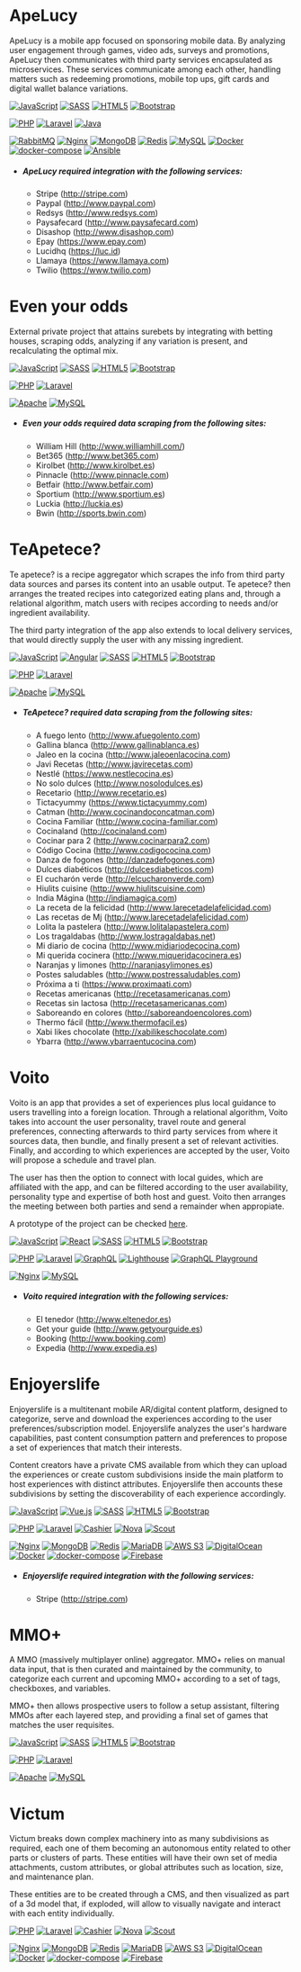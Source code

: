 # ApeLucy
 ApeLucy is a mobile app focused on sponsoring mobile data. By analyzing user engagement through games, video ads, surveys and promotions, ApeLucy then communicates with third party services encapsulated as microservices. These services communicate among each other, handling matters such as redeeming promotions, mobile top ups, gift cards and digital wallet balance variations.
  
[![JavaScript](https://img.shields.io/endpoint?url=https://raw.githubusercontent.com/d3riva/d3riva/master/badges/json/javascript.json)](https://www.javascript.com/) [![SASS](https://img.shields.io/endpoint?url=https://raw.githubusercontent.com/d3riva/d3riva/master/badges/json/sass.json)](https://sass-lang.com/) [![HTML5](https://img.shields.io/endpoint?url=https://raw.githubusercontent.com/d3riva/d3riva/master/badges/json/html5.json)](https://developer.mozilla.org/en-US/docs/Web/Guide/HTML/HTML5) [![Bootstrap](https://img.shields.io/endpoint?url=https://raw.githubusercontent.com/d3riva/d3riva/master/badges/json/bootstrap.json)](https://getbootstrap.com/)

 [![PHP](https://img.shields.io/endpoint?url=https://raw.githubusercontent.com/d3riva/d3riva/master/badges/json/php.json)](https://www.php.net/) [![Laravel](https://img.shields.io/endpoint?url=https://raw.githubusercontent.com/d3riva/d3riva/master/badges/json/laravel.json)](https://laravel.com/) [![Java](https://img.shields.io/endpoint?url=https://raw.githubusercontent.com/d3riva/d3riva/master/badges/json/java.json)](https://www.java.com/)
 
 [![RabbitMQ](https://img.shields.io/endpoint?url=https://raw.githubusercontent.com/d3riva/d3riva/master/badges/json/rabbitmq.json)](https://www.rabbitmq.com/) [![Nginx](https://img.shields.io/endpoint?url=https://raw.githubusercontent.com/d3riva/d3riva/master/badges/json/nginx.json)](https://www.nginx.com/) [![MongoDB](https://img.shields.io/endpoint?url=https://raw.githubusercontent.com/d3riva/d3riva/master/badges/json/mongodb.json)](https://www.mongodb.com/what-is-mongodb) [![Redis](https://img.shields.io/endpoint?url=https://raw.githubusercontent.com/d3riva/d3riva/master/badges/json/redis.json)](https://redis.io/) [![MySQL](https://img.shields.io/endpoint?url=https://raw.githubusercontent.com/d3riva/d3riva/master/badges/json/mysql.json)](https://www.mysql.com/)
[![Docker](https://img.shields.io/endpoint?url=https://raw.githubusercontent.com/d3riva/d3riva/master/badges/json/docker.json)](https://www.docker.com/) [![docker-compose](https://img.shields.io/endpoint?url=https://raw.githubusercontent.com/d3riva/d3riva/master/badges/json/docker-compose.json)](https://github.com/docker/compose) [![Ansible](https://img.shields.io/endpoint?url=https://raw.githubusercontent.com/d3riva/d3riva/master/badges/json/ansible.json)](https://www.ansible.com/)

- ##### ***ApeLucy*** required integration with the following services:
    - Stripe (http://stripe.com)
    - Paypal (http://www.paypal.com)
    - Redsys (http://www.redsys.com)
    - Paysafecard (http://www.paysafecard.com)
    - Disashop (http://www.disashop.com)
    - Epay (https://www.epay.com)
    - Lucidhq (https://luc.id)
    - Llamaya (https://www.llamaya.com)
    - Twilio (https://www.twilio.com)
    
# Even your odds
External private project that attains surebets by integrating with betting houses, scraping odds, analyzing if any variation is present, and recalculating the optimal mix.

 [![JavaScript](https://img.shields.io/endpoint?url=https://raw.githubusercontent.com/d3riva/d3riva/master/badges/json/javascript.json)](https://www.javascript.com/) [![SASS](https://img.shields.io/endpoint?url=https://raw.githubusercontent.com/d3riva/d3riva/master/badges/json/sass.json)](https://sass-lang.com/) [![HTML5](https://img.shields.io/endpoint?url=https://raw.githubusercontent.com/d3riva/d3riva/master/badges/json/html5.json)](https://developer.mozilla.org/en-US/docs/Web/Guide/HTML/HTML5) [![Bootstrap](https://img.shields.io/endpoint?url=https://raw.githubusercontent.com/d3riva/d3riva/master/badges/json/bootstrap.json)](https://getbootstrap.com/)
 
 [![PHP](https://img.shields.io/endpoint?url=https://raw.githubusercontent.com/d3riva/d3riva/master/badges/json/php.json)](https://www.php.net/) [![Laravel](https://img.shields.io/endpoint?url=https://raw.githubusercontent.com/d3riva/d3riva/master/badges/json/laravel.json)](https://laravel.com/)
 
[![Apache](https://img.shields.io/endpoint?url=https://raw.githubusercontent.com/d3riva/d3riva/master/badges/json/apache.json)](https://httpd.apache.org/) [![MySQL](https://img.shields.io/endpoint?url=https://raw.githubusercontent.com/d3riva/d3riva/master/badges/json/mysql.json)](https://www.mysql.com/)

- ##### ***Even your odds*** required data scraping from the following sites:
  - William Hill (http://www.williamhill.com/)
  - Bet365 (http://www.bet365.com)
  - Kirolbet (http://www.kirolbet.es)
  - Pinnacle (http://www.pinnacle.com)
  - Betfair (http://www.betfair.com)
  - Sportium (http://www.sportium.es)
  - Luckia (http://luckia.es)
  - Bwin (http://sports.bwin.com)

# TeApetece?
 Te apetece? is a recipe aggregator which scrapes the info from third party data sources and parses its content into an usable output. Te apetece? then arranges the treated recipes into categorized eating plans and, through a relational algorithm, match users with recipes according to needs and/or ingredient availability.
 
  The third party integration of the app also extends to local delivery services, that would directly supply the user with any missing ingredient.
  
  [![JavaScript](https://img.shields.io/endpoint?url=https://raw.githubusercontent.com/d3riva/d3riva/master/badges/json/javascript.json)](https://www.javascript.com/)  [![Angular](https://img.shields.io/endpoint?url=https://raw.githubusercontent.com/d3riva/d3riva/master/badges/json/angular.json)](https://angular.io/) [![SASS](https://img.shields.io/endpoint?url=https://raw.githubusercontent.com/d3riva/d3riva/master/badges/json/sass.json)](https://sass-lang.com/) [![HTML5](https://img.shields.io/endpoint?url=https://raw.githubusercontent.com/d3riva/d3riva/master/badges/json/html5.json)](https://developer.mozilla.org/en-US/docs/Web/Guide/HTML/HTML5) [![Bootstrap](https://img.shields.io/endpoint?url=https://raw.githubusercontent.com/d3riva/d3riva/master/badges/json/bootstrap.json)](https://getbootstrap.com/)
  
 [![PHP](https://img.shields.io/endpoint?url=https://raw.githubusercontent.com/d3riva/d3riva/master/badges/json/php.json)](https://www.php.net/) [![Laravel](https://img.shields.io/endpoint?url=https://raw.githubusercontent.com/d3riva/d3riva/master/badges/json/laravel.json)](https://laravel.com/)

  [![Apache](https://img.shields.io/endpoint?url=https://raw.githubusercontent.com/d3riva/d3riva/master/badges/json/apache.json)](https://httpd.apache.org/) [![MySQL](https://img.shields.io/endpoint?url=https://raw.githubusercontent.com/d3riva/d3riva/master/badges/json/mysql.json)](https://www.mysql.com/)
  
  - ##### ***TeApetece?*** required data scraping from the following sites:
    - A fuego lento (http://www.afuegolento.com)
    - Gallina blanca (http://www.gallinablanca.es)
    - Jaleo en la cocina (http://www.jaleoenlacocina.com)
    - Javi Recetas (http://www.javirecetas.com)
    - Nestlé (https://www.nestlecocina.es)
    - No solo dulces (http://www.nosolodulces.es)
    - Recetario (http://www.recetario.es)
    - Tictacyummy (https://www.tictacyummy.com)
    - Catman (http://www.cocinandoconcatman.com)
    - Cocina Familiar (http://www.cocina-familiar.com)
    - Cocinaland (http://cocinaland.com)
    - Cocinar para 2 (http://www.cocinarpara2.com)
    - Código Cocina (http://www.codigococina.com)
    - Danza de fogones  (http://danzadefogones.com)
    - Dulces diabéticos (http://dulcesdiabeticos.com)
    - El cucharón verde (http://elcucharonverde.com)
    - Hiulits cuisine (http://www.hiulitscuisine.com)
    - India Mágina (http://indiamagica.com)
    - La receta de la felicidad (http://www.larecetadelafelicidad.com)
    - Las recetas de Mj (http://www.larecetadelafelicidad.com)
    - Lolita la pastelera (http://www.lolitalapastelera.com)
    - Los tragaldabas (http://www.lostragaldabas.net)
    - Mi diario de cocina (http://www.midiariodecocina.com)
    - Mi querida cocinera (http://www.miqueridacocinera.es)
    - Naranjas y limones (http://naranjasylimones.es)
    - Postes saludables (http://www.postressaludables.com)
    - Próxima a ti (https://www.proximaati.com)
    - Recetas americanas (http://recetasamericanas.com)
    - Recetas sin lactosa (http://recetasamericanas.com)
    - Saboreando en colores (http://saboreandoencolores.com)
    - Thermo fácil (http://www.thermofacil.es)
    - Xabi likes chocolate (http://xabilikeschocolate.com)
    - Ybarra (http://www.ybarraentucocina.com)
  

# Voito
Voito is an app that provides a set of experiences plus local guidance to users travelling into a foreign location. Through a relational algorithm, Voito takes into account the user personality, travel route and general preferences, connecting afterwards to third party services from where it sources data, then bundle, and finally present a set of relevant activities. Finally, and according to which experiences are accepted by the user, Voito will propose a schedule and travel plan.

The user has then the option to connect with local guides, which are affiliated with the app, and can be filtered according to the user availability, personality type and expertise of both host and guest. Voito then arranges the meeting between both parties and send a remainder when appropiate.

A prototype of the project can be checked [here](https://projects.invisionapp.com/share/359AZ5VCV#/screens/204198791).

[![JavaScript](https://img.shields.io/endpoint?url=https://raw.githubusercontent.com/d3riva/d3riva/master/badges/json/javascript.json)](https://www.javascript.com/) [![React](https://img.shields.io/endpoint?url=https://raw.githubusercontent.com/d3riva/d3riva/master/badges/json/react.json)](https://reactjs.org/) [![SASS](https://img.shields.io/endpoint?url=https://raw.githubusercontent.com/d3riva/d3riva/master/badges/json/sass.json)](https://sass-lang.com/) [![HTML5](https://img.shields.io/endpoint?url=https://raw.githubusercontent.com/d3riva/d3riva/master/badges/json/html5.json)](https://developer.mozilla.org/en-US/docs/Web/Guide/HTML/HTML5) [![Bootstrap](https://img.shields.io/endpoint?url=https://raw.githubusercontent.com/d3riva/d3riva/master/badges/json/bootstrap.json)](https://getbootstrap.com/)
 
 [![PHP](https://img.shields.io/endpoint?url=https://raw.githubusercontent.com/d3riva/d3riva/master/badges/json/php.json)](https://www.php.net/) [![Laravel](https://img.shields.io/endpoint?url=https://raw.githubusercontent.com/d3riva/d3riva/master/badges/json/laravel.json)](https://laravel.com/) [![GraphQL](https://img.shields.io/endpoint?url=https://raw.githubusercontent.com/d3riva/d3riva/master/badges/json/graphql.json)](https://graphql.org/) [![Lighthouse](https://img.shields.io/endpoint?url=https://raw.githubusercontent.com/d3riva/d3riva/master/badges/json/lighthouse.json)](https://lighthouse-php.com/) [![GraphQL Playground](https://img.shields.io/endpoint?url=https://raw.githubusercontent.com/d3riva/d3riva/master/badges/json/graphql-playground.json)](https://github.com/graphql/graphql-playground)

[![Nginx](https://img.shields.io/endpoint?url=https://raw.githubusercontent.com/d3riva/d3riva/master/badges/json/nginx.json)](https://www.nginx.com/) [![MySQL](https://img.shields.io/endpoint?url=https://raw.githubusercontent.com/d3riva/d3riva/master/badges/json/mysql.json)](https://www.mysql.com/)

- ##### ***Voito*** required integration with the following services:
  - El tenedor (http://www.eltenedor.es)
  - Get your guide (http://www.getyourguide.es)
  - Booking (http://www.booking.com)
  - Expedia (http://www.expedia.es)
  

# Enjoyerslife
Enjoyerslife is a multitenant mobile AR/digital content platform, designed to categorize, serve and download the experiences according to the user preferences/subscription model. Enjoyerslife analyzes the user's hardware capabilities, past content consumption pattern and preferences to propose a set of experiences that match their interests.

Content creators have a private CMS available from which they can upload the experiences or create custom subdivisions inside the main platform to host experiences with distinct attributes. Enjoyerslife then accounts these subdivisions by setting the discoverability of each experience accordingly.

  [![JavaScript](https://img.shields.io/endpoint?url=https://raw.githubusercontent.com/d3riva/d3riva/master/badges/json/javascript.json)](https://www.javascript.com/) [![Vue.js](https://img.shields.io/endpoint?url=https://raw.githubusercontent.com/d3riva/d3riva/master/badges/json/vue.js.json)](https://vuejs.org/) [![SASS](https://img.shields.io/endpoint?url=https://raw.githubusercontent.com/d3riva/d3riva/master/badges/json/sass.json)](https://sass-lang.com/) [![HTML5](https://img.shields.io/endpoint?url=https://raw.githubusercontent.com/d3riva/d3riva/master/badges/json/html5.json)](https://developer.mozilla.org/en-US/docs/Web/Guide/HTML/HTML5)
  [![Bootstrap](https://img.shields.io/endpoint?url=https://raw.githubusercontent.com/d3riva/d3riva/master/badges/json/bootstrap.json)](https://getbootstrap.com/)
 
 [![PHP](https://img.shields.io/endpoint?url=https://raw.githubusercontent.com/d3riva/d3riva/master/badges/json/php.json)](https://www.php.net/) [![Laravel](https://img.shields.io/endpoint?url=https://raw.githubusercontent.com/d3riva/d3riva/master/badges/json/laravel.json)](https://laravel.com/) [![Cashier](https://img.shields.io/endpoint?url=https://raw.githubusercontent.com/d3riva/d3riva/master/badges/json/cashier.json)](https://laravel.com/docs/8.x/billing) [![Nova](https://img.shields.io/endpoint?url=https://raw.githubusercontent.com/d3riva/d3riva/master/badges/json/laravel-nova.json)](https://nova.laravel.com/) [![Scout](https://img.shields.io/endpoint?url=https://raw.githubusercontent.com/d3riva/d3riva/master/badges/json/scout.json)](https://laravel.com/docs/8.x/scout)
 
 [![Nginx](https://img.shields.io/endpoint?url=https://raw.githubusercontent.com/d3riva/d3riva/master/badges/json/nginx.json)](https://www.nginx.com/) [![MongoDB](https://img.shields.io/endpoint?url=https://raw.githubusercontent.com/d3riva/d3riva/master/badges/json/mongodb.json)](https://www.mongodb.com/what-is-mongodb) [![Redis](https://img.shields.io/endpoint?url=https://raw.githubusercontent.com/d3riva/d3riva/master/badges/json/redis.json)](https://redis.io/) [![MariaDB](https://img.shields.io/endpoint?url=https://raw.githubusercontent.com/d3riva/d3riva/master/badges/json/mariadb.json)](https://mariadb.org/) [![AWS S3](https://img.shields.io/endpoint?url=https://raw.githubusercontent.com/d3riva/d3riva/master/badges/json/amazon-aws.json)](https://aws.amazon.com/en/s3/) [![DigitalOcean](https://img.shields.io/endpoint?url=https://raw.githubusercontent.com/d3riva/d3riva/master/badges/json/digitalocean.json)](https://www.digitalocean.com/) [![Docker](https://img.shields.io/endpoint?url=https://raw.githubusercontent.com/d3riva/d3riva/master/badges/json/docker.json)](https://www.docker.com/) [![docker-compose](https://img.shields.io/endpoint?url=https://raw.githubusercontent.com/d3riva/d3riva/master/badges/json/docker-compose.json)](https://github.com/docker/compose) [![Firebase](https://img.shields.io/endpoint?url=https://raw.githubusercontent.com/d3riva/d3riva/master/badges/json/firebase.json)](https://firebase.google.com/)
 
 - ##### ***Enjoyerslife*** required integration with the following services:
   - Stripe (http://stripe.com)
    
# MMO+
A MMO (massively multiplayer online) aggregator. MMO+ relies on manual data input, that is then curated and maintained by the community, to categorize each current and upcoming MMO+ according to a set of tags, checkboxes, and variables.
 
MMO+ then allows prospective users to follow a setup assistant, filtering MMOs after each layered step, and providing a final set of games that matches the user requisites.

 [![JavaScript](https://img.shields.io/endpoint?url=https://raw.githubusercontent.com/d3riva/d3riva/master/badges/json/javascript.json)](https://www.javascript.com/) [![SASS](https://img.shields.io/endpoint?url=https://raw.githubusercontent.com/d3riva/d3riva/master/badges/json/sass.json)](https://sass-lang.com/) [![HTML5](https://img.shields.io/endpoint?url=https://raw.githubusercontent.com/d3riva/d3riva/master/badges/json/html5.json)](https://developer.mozilla.org/en-US/docs/Web/Guide/HTML/HTML5) [![Bootstrap](https://img.shields.io/endpoint?url=https://raw.githubusercontent.com/d3riva/d3riva/master/badges/json/bootstrap.json)](https://getbootstrap.com/)
 
 [![PHP](https://img.shields.io/endpoint?url=https://raw.githubusercontent.com/d3riva/d3riva/master/badges/json/php.json)](https://www.php.net/) [![Laravel](https://img.shields.io/endpoint?url=https://raw.githubusercontent.com/d3riva/d3riva/master/badges/json/laravel.json)](https://laravel.com/)
 
[![Apache](https://img.shields.io/endpoint?url=https://raw.githubusercontent.com/d3riva/d3riva/master/badges/json/apache.json)](https://httpd.apache.org/) [![MySQL](https://img.shields.io/endpoint?url=https://raw.githubusercontent.com/d3riva/d3riva/master/badges/json/mysql.json)](https://www.mysql.com/)

# Victum
Victum breaks down complex machinery into as many subdivisions as required, each one of them becoming an autonomous entity related to other parts or clusters of parts. These entities will have their own set of media attachments, custom attributes, or global attributes such as location, size, and maintenance plan.

These entities are to be created through a CMS, and then visualized as part of a 3d model that, if exploded, will allow to visually navigate and interact with each entity individually.


[![PHP](https://img.shields.io/endpoint?url=https://raw.githubusercontent.com/d3riva/d3riva/master/badges/json/php.json)](https://www.php.net/) [![Laravel](https://img.shields.io/endpoint?url=https://raw.githubusercontent.com/d3riva/d3riva/master/badges/json/laravel.json)](https://laravel.com/) [![Cashier](https://img.shields.io/endpoint?url=https://raw.githubusercontent.com/d3riva/d3riva/master/badges/json/cashier.json)](https://laravel.com/docs/8.x/billing) [![Nova](https://img.shields.io/endpoint?url=https://raw.githubusercontent.com/d3riva/d3riva/master/badges/json/laravel-nova.json)](https://nova.laravel.com/) [![Scout](https://img.shields.io/endpoint?url=https://raw.githubusercontent.com/d3riva/d3riva/master/badges/json/scout.json)](https://laravel.com/docs/8.x/scout)
 
 [![Nginx](https://img.shields.io/endpoint?url=https://raw.githubusercontent.com/d3riva/d3riva/master/badges/json/nginx.json)](https://www.nginx.com/) [![MongoDB](https://img.shields.io/endpoint?url=https://raw.githubusercontent.com/d3riva/d3riva/master/badges/json/mongodb.json)](https://www.mongodb.com/what-is-mongodb) [![Redis](https://img.shields.io/endpoint?url=https://raw.githubusercontent.com/d3riva/d3riva/master/badges/json/redis.json)](https://redis.io/) [![MariaDB](https://img.shields.io/endpoint?url=https://raw.githubusercontent.com/d3riva/d3riva/master/badges/json/mariadb.json)](https://mariadb.org/) [![AWS S3](https://img.shields.io/endpoint?url=https://raw.githubusercontent.com/d3riva/d3riva/master/badges/json/amazon-aws.json)](https://aws.amazon.com/en/s3/) [![DigitalOcean](https://img.shields.io/endpoint?url=https://raw.githubusercontent.com/d3riva/d3riva/master/badges/json/digitalocean.json)](https://www.digitalocean.com/) [![Docker](https://img.shields.io/endpoint?url=https://raw.githubusercontent.com/d3riva/d3riva/master/badges/json/docker.json)](https://www.docker.com/) [![docker-compose](https://img.shields.io/endpoint?url=https://raw.githubusercontent.com/d3riva/d3riva/master/badges/json/docker-compose.json)](https://github.com/docker/compose) [![Firebase](https://img.shields.io/endpoint?url=https://raw.githubusercontent.com/d3riva/d3riva/master/badges/json/firebase.json)](https://firebase.google.com/)
